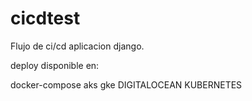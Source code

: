 # cicdtest

Flujo de ci/cd aplicacion django. 

deploy disponible en:

docker-compose
aks
gke
DIGITALOCEAN KUBERNETES


